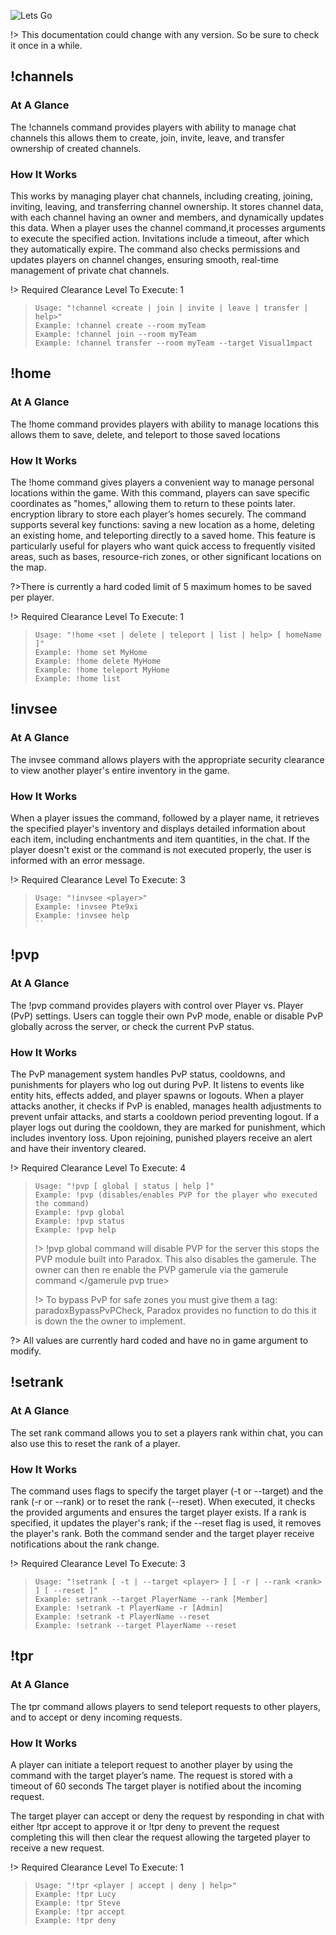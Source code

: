 <img src="https://i.imgur.com/FZFyMMl.png" alt="Lets Go"> </img>

!> This documentation could change with any version. So be sure to check it once in a while.

## !channels

### At A Glance

The !channels command provides players with ability to manage chat channels this allows them to create, join, invite, leave, and transfer ownership of created channels.

### How It Works

This works by managing player chat channels, including creating, joining, inviting, leaving, and transferring channel ownership. It stores channel data, with each channel having an owner and members, and dynamically updates this data. When a player uses the channel command,it processes arguments to execute the specified action. Invitations include a timeout, after which they automatically expire. The command also checks permissions and updates players on channel changes, ensuring smooth, real-time management of private chat channels.

!> Required Clearance Level To Execute: 1

> ```
> Usage: "!channel <create | join | invite | leave | transfer | help>"
> Example: !channel create --room myTeam
> Example: !channel join --room myTeam
> Example: !channel transfer --room myTeam --target Visual1mpact
> ```

## !home

### At A Glance

The !home command provides players with ability to manage locations this allows them to save, delete, and teleport to those saved locations

### How It Works

The !home command gives players a convenient way to manage personal locations within the game. With this command, players can save specific coordinates as "homes," allowing them to return to these points later. encryption library to store each player’s homes securely. The command supports several key functions: saving a new location as a home, deleting an existing home, and teleporting directly to a saved home. This feature is particularly useful for players who want quick access to frequently visited areas, such as bases, resource-rich zones, or other significant locations on the map.

?>There is currently a hard coded limit of 5 maximum homes to be saved per player.

!> Required Clearance Level To Execute: 1

> ```
> Usage: "!home <set | delete | teleport | list | help> [ homeName ]"
> Example: !home set MyHome
> Example: !home delete MyHome
> Example: !home teleport MyHome
> Example: !home list
> ```

## !invsee

### At A Glance
The invsee command allows players with the appropriate security clearance to view another player's entire inventory in the game. 

### How It Works
When a player issues the command, followed by a player name, it retrieves the specified player's inventory and displays detailed information about each item, including enchantments and item quantities, in the chat. If the player doesn't exist or the command is not executed properly, the user is informed with an error message. 

!> Required Clearance Level To Execute: 3

> ```
> Usage: "!invsee <player>"
> Example: !invsee Pte9xi
> Example: !invsee help
> ``

## !pvp

### At A Glance

The !pvp command provides players with control over Player vs. Player (PvP) settings. Users can toggle their own PvP mode, enable or disable PvP globally across the server, or check the current PvP status.

### How It Works

The PvP management system handles PvP status, cooldowns, and punishments for players who log out during PvP. It listens to events like entity hits, effects added, and player spawns or logouts. When a player attacks another, it checks if PvP is enabled, manages health adjustments to prevent unfair attacks, and starts a cooldown period preventing logout. If a player logs out during the cooldown, they are marked for punishment, which includes inventory loss. Upon rejoining, punished players receive an alert and have their inventory cleared.

!> Required Clearance Level To Execute: 4

> ```
> Usage: "!pvp [ global | status | help ]"
> Example: !pvp (disables/enables PVP for the player who executed the command)
> Example: !pvp global
> Example: !pvp status
> Example: !pvp help
> ```
> !> !pvp global command will disable PVP for the server this stops the PVP module built into Paradox. This also disables the gamerule. The owner can then re enable the PVP gamerule via the gamerule command </gamerule pvp true>
>
> !> To bypass PvP for safe zones you must give them a tag: paradoxBypassPvPCheck, Paradox provides no function to do this it is down the the owner to implement.
>

?> All values are currently hard coded and have no in game argument to modify.

## !setrank

### At A Glance
 The set rank command allows you to set a players rank within chat, you can also use this to reset the rank of a player.

### How It Works
The command uses flags to specify the target player (-t or --target) and the rank (-r or --rank) or to reset the rank (--reset). When executed, it checks the provided arguments and ensures the target player exists. If a rank is specified, it updates the player's rank; if the --reset flag is used, it removes the player's rank. Both the command sender and the target player receive notifications about the rank change. 

!> Required Clearance Level To Execute: 3

> ```
> Usage: "!setrank [ -t | --target <player> ] [ -r | --rank <rank> ] [ --reset ]"
> Example: setrank --target PlayerName --rank [Member]
> Example: !setrank -t PlayerName -r [Admin]
> Example: !setrank -t PlayerName --reset
> Example: !setrank --target PlayerName --reset
> ```

## !tpr

### At A Glance

The tpr command allows players to send teleport requests to other players, and to accept or deny incoming requests.

### How It Works
A player can initiate a teleport request to another player by using the command with the target player’s name. The request is stored with a timeout of 60 seconds The target player is notified about the incoming request.

The target player can accept or deny the request by responding in chat with either !tpr accept to approve it or !tpr deny to prevent the request completing this will then clear the request allowing the targeted player to receive a new request.

!> Required Clearance Level To Execute: 1

> ```
> Usage: "!tpr <player | accept | deny | help>"
> Example: !tpr Lucy
> Example: !tpr Steve
> Example: !tpr accept
> Example: !tpr deny
> ```



